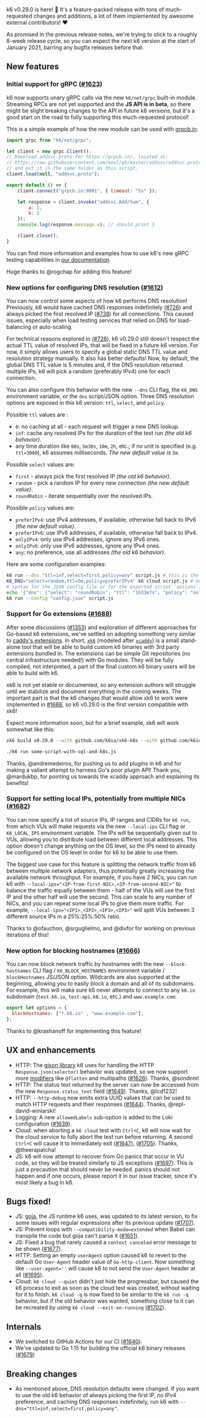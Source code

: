 k6 v0.29.0 is here! :tada: It's a feature-packed release with tons of much-requested changes and additions, a lot of them implemented by awesome external contributors! :heart:

As promised in the previous release notes, we're trying to stick to a roughly 8-week release cycle, so you can expect the next k6 version at the start of January 2021, barring any bugfix releases before that.

## New features

### Initial support for gRPC ([#1623](https://github.com/loadimpact/k6/pull/1623))

k6 now supports unary gRPC calls via the new `k6/net/grpc` built-in module. Streaming RPCs are not yet supported and the **JS API is in beta**, so there might be slight breaking changes to the API in future k6 versions, but it's a good start on the road to fully supporting this much-requested protocol!

This is a simple example of how the new module can be used with [grpcb.in](https://grpcb.in/):
```js
import grpc from "k6/net/grpc";

let client = new grpc.Client();
// Download addsvc.proto for https://grpcb.in/, located at:
// https://raw.githubusercontent.com/moul/pb/master/addsvc/addsvc.proto
// and put it in the same folder as this script.
client.load(null, "addsvc.proto");

export default () => {
    client.connect("grpcb.in:9001", { timeout: "5s" });

    let response = client.invoke("addsvc.Add/Sum", {
        a: 1,
        b: 2
    });
    console.log(response.message.v); // should print 3

    client.close();
}
```

You can find more information and examples how to use k6's new gRPC testing capabilities in [our documentation](https://k6.io/docs/javascript-api/k6-net-grpc).

Huge thanks to @rogchap for adding this feature!

### New options for configuring DNS resolution ([#1612](https://github.com/loadimpact/k6/pull/1612))

You can now control some aspects of how k6 performs DNS resolution! Previously, k6 would have cached DNS responses indefinitely ([#726](https://github.com/loadimpact/k6/issues/726)) and always picked the first resolved IP ([#738](https://github.com/loadimpact/k6/issues/738)) for all connections. This caused issues, especially when load testing services that relied on DNS for load-balancing or auto-scaling.

For technical reasons explored in ([#726](https://github.com/loadimpact/k6/issues/726)), k6 v0.29.0 still doesn't respect the actual TTL value of resolved IPs, that will be fixed in a future k6 version. For now, it simply allows users to specify a global static DNS TTL value and resolution strategy manually. It also has better defaults! Now, by default, the global DNS TTL value is 5 minutes and, if the DNS resolution returned multiple IPs, k6 will pick a random (preferably IPv4) one for each connection.

You can also configure this behavior with the new `--dns` CLI flag, the `K6_DNS` environment variable, or the `dns` script/JSON option. Three DNS resolution options are exposed in this k6 version: `ttl`, `select`, and `policy`.

Possible `ttl` values are :
- `0`: no caching at all - each request will trigger a new DNS lookup.
- `inf`: cache any resolved IPs for the duration of the test run _(the old k6 behavior)_.
- any time duration like `60s`, `5m30s`, `10m`, `2h`, etc.; if no unit is specified (e.g. `ttl=3000`), k6 assumes milliseconds. _The new default value is `5m`._

Possible `select` values are:
- `first` - always pick the first resolved IP _(the old k6 behavior)_.
- `random` - pick a random IP for every new connection _(the new default value)_.
- `roundRobin` - iterate sequentially over the resolved IPs.

Possible `policy` values are:
- `preferIPv4`: use IPv4 addresses, if available, otherwise fall back to IPv6 _(the new default value)_.
- `preferIPv6`: use IPv6 addresses, if available, otherwise fall back to IPv4.
- `onlyIPv4`: only use IPv4 addresses, ignore any IPv6 ones.
- `onlyIPv6`: only use IPv6 addresses, ignore any IPv4 ones.
- `any`: no preference, use all addresses _(the old k6 behavior)_.

Here are some configuration examples:

```bash
k6 run --dns "ttl=inf,select=first,policy=any" script.js # this is the old k6 behavior
K6_DNS="select=random,ttl=5m,policy=preferIPv4" k6 cloud script.js # new default behavior
# syntax for the JSON config file or for the exported script `options`:
echo '{"dns": {"select": "roundRobin", "ttl": "1h33m7s", "policy": "onlyIPv6"}}' > config.json
k6 run --config "config.json" script.js
```

### Support for Go extensions ([#1688](https://github.com/loadimpact/k6/pull/1688))

After some discussions ([#1353](https://github.com/loadimpact/k6/issues/1353)) and exploration of different approaches for Go-based k6 extensions, we've settled on adopting something very similar to [caddy's extensions](https://caddyserver.com/docs/extending-caddy). In short, [`xk6`](https://github.com/k6io/xk6) (modeled after [`xcaddy`](https://github.com/caddyserver/xcaddy)) is a small stand-alone tool that will be able to build custom k6 binaries with 3rd party extensions bundled in. The extensions can be simple Git repositories (no central infrastructure needed!) with Go modules. They will be fully compiled, not interpreted, a part of the final custom k6 binary users will be able to build with k6.

xk6 is not yet stable or documented, so any extension authors will struggle until we stabilize and document everything in the coming weeks. The important part is that the k6 changes that would allow xk6 to work were implemented in [#1688](https://github.com/loadimpact/k6/pull/1688), so k6 v0.29.0 is the first version compatible with xk6!

Expect more information soon, but for a brief example, xk6 will work somewhat like this:

```bash
xk6 build v0.29.0 --with github.com/k6io/xk6-k8s --with github.com/k6io/xk6-sql@v0.1.1

./k6 run some-script-with-sql-and-k8s.js
```

Thanks, @andremedeiros, for pushing us to add plugins in k6 and for making a valiant attempt to harness Go's poor plugin API! Thank you, @mardukbp, for pointing us towards the xcaddy approach and explaining its benefits!

### Support for setting local IPs, potentially from multiple NICs ([#1682](https://github.com/loadimpact/k6/pull/1682))

You can now specify a list of source IPs, IP ranges and CIDRs for `k6 run`, from which VUs will make requests via the new `--local-ips` CLI flag or `K6_LOCAL_IPS` environment variable. The IPs will be sequentially given out to VUs, allowing you to distribute load between different local addresses. This option doesn't change anything on the OS level, so the IPs need to already be configured on the OS level in order for k6 to be able to use them.

The biggest use case for this feature is splitting the network traffic from k6 between multiple network adapters, thus potentially greatly increasing the available network throughput. For example, if you have 2 NICs, you can run k6 with `--local-ips="<IP-from-first-NIC>,<IP-from-second-NIC>"` to balance the traffic equally between them - half of the VUs will use the first IP and the other half will use the second. This can scale to any number of NICs, and you can repeat some local IPs to give them more traffic. For example, `--local-ips="<IP1>,<IP2>,<IP3>,<IP3>"` will split VUs between 3 different source IPs in a 25%:25%:50% ratio.

Thanks to @ofauchon, @srguglielmo, and @divfor for working on previous iterations of this!

### New option for blocking hostnames ([#1666](https://github.com/loadimpact/k6/pull/1666))

You can now block network traffic by hostnames with the new `--block-hostnames` CLI flag / `K6_BLOCK_HOSTNAMES` environment variable / `blockHostnames` JS/JSON option. Wildcards are also supported at the beginning, allowing you to easily block a domain and all of its subdomains. For example, this will make sure k6 never attempts to connect to any `k6.io` subdomain (`test.k6.io`, `test-api.k6.io`, etc.) and `www.example.com`:

```js
export let options = {
  blockHostnames: ["*.k6.io" , "www.example.com"],
};
```

Thanks to @krashanoff for implementing this feature!

## UX and enhancements

- HTTP: The [gjson library](https://github.com/tidwall/gjson/) k6 uses for handling the HTTP `Response.json(selector)` behavior was updated, so we now support more [modifiers](https://github.com/tidwall/gjson/blob/master/SYNTAX.md#modifiers) like `@flatten` and multipaths ([#1626](https://github.com/loadimpact/k6/pull/1626)). Thanks, @sondnm!
- HTTP: The status text returned by the server can now be accessed from the new `Response.status_text` field ([#1649](https://github.com/loadimpact/k6/pull/1649)). Thanks, @lcd1232!
- HTTP: `--http-debug` now emits extra UUID values that can be used to match HTTP requests and their responses ([#1644](https://github.com/loadimpact/k6/pull/1644)). Thanks, @repl-david-winiarski!
- Logging: A new `allowedLabels` sub-option is added to the Loki configuration ([#1639](https://github.com/loadimpact/k6/pull/1639)).
- Cloud: when aborting a `k6 cloud` test with `Ctrl+C`, k6 will now wait for the cloud service to fully abort the test run before returning. A second `Ctrl+C` will cause it to immediately exit ([#1647](https://github.com/loadimpact/k6/pull/1647)), ([#1705](https://github.com/loadimpact/k6/pull/1705)). Thanks, @theerapatcha!
- JS: k6 will now attempt to recover from Go panics that occur in VU code, so they will be treated similarly to JS exceptions ([#1697](https://github.com/loadimpact/k6/pull/1697)). This is just a precaution that should never be needed. panics should not happen and if one occurs, please report it in our issue tracker, since it's most likely a bug in k6.

## Bugs fixed!

- JS: [goja](https://github.com/dop251/goja), the JS runtime k6 uses, was updated to its latest version, to fix some issues with regular expressions after its previous update ([#1707](https://github.com/loadimpact/k6/pull/1707)).
- JS: Prevent loops with `--compatibility-mode=extended` when Babel can transpile the code but goja can't parse it ([#1651](https://github.com/loadimpact/k6/pull/1651)).
- JS: Fixed a bug that rarely caused a `context canceled` error message to be shown ([#1677](https://github.com/loadimpact/k6/pull/1677)).
- HTTP: Setting an empty `userAgent` option caused k6 to revert to the default Go `User-Agent` header value of `Go-http-client`. Now something like `--user-agent=''` will cause k6 to not send the `User-Agent` header at all ([#1695](https://github.com/loadimpact/k6/pull/1695)).
- Cloud: `k6 cloud --quiet` didn't just hide the progressbar, but caused the k6 process to exit as soon as the cloud test was created, without waiting for it to finish. `k6 cloud -q` is now fixed to be similar to the `k6 run -q` behavior, but if the old behavior was wanted, something close to it can be recreated by using `k6 cloud --exit-on-running` ([#1702](https://github.com/loadimpact/k6/pull/1702)).

## Internals

- We switched to GitHub Actions for our CI ([#1640](https://github.com/loadimpact/k6/pull/1640)).
- We've updated to Go 1.15 for building the official k6 binary releases ([#1679](https://github.com/loadimpact/k6/pull/1679))

## Breaking changes

- As mentioned above, DNS resolution defaults were changed. If you want to use the old k6 behavior of always picking the first IP, no IPv4 preference, and caching DNS responses indefinitely, run k6 with `--dns="ttl=inf,select=first,policy=any"`.
